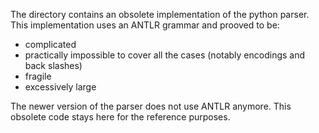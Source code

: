 The directory contains an obsolete implementation of the python parser.
This implementation uses an ANTLR grammar and prooved to be:
- complicated
- practically impossible to cover all the cases (notably encodings and back
  slashes)
- fragile
- excessively large

The newer version of the parser does not use ANTLR anymore.
This obsolete code stays here for the reference purposes.
